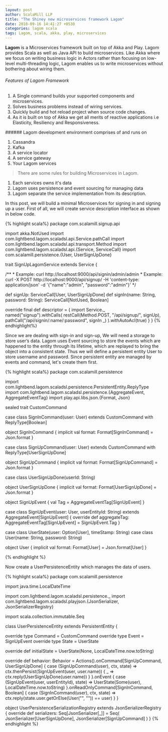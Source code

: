 ```yaml
---
layout: post
author: ScalaMill LLP
title: "The Shiney new microservices framework Lagom"
date: 2018-09-16 14:41:27 +0530
categories: lagom scala
tags: Lagom, scala, akka, play, microservices
---
```


<b>Lagom</b> is a Microservices framework built on top of Akka and Play. Lagom provides Scala as well as Java API to build microservices. Like Akka where we focus on writing business logic in Actors rather than focusing on low-level multi-threading logic, Lagom enables us to write microservices without bothering about wiring them.

###### Features of Lagom Framework
<ol>
 	<li>    A Single command builds your supported components and microservices.</li>
 	<li>    Solves business problems instead of wiring services.</li>
 	<li>    Quickly build and hot reload project when source code changes.</li>
 	<li>    As it is built on top of Akka we get all merits of reactive applications i.e Elasticity, Resiliency and Responsiveness.</li>
</ol>
###### Lagom development environment comprises of and runs on
<ol>
 	<li>   Cassandra</li>
 	<li>   Kafka</li>
 	<li>   A service locator</li>
 	<li>   A service gateway</li>
 	<li>   Your Lagom services</li>
</ol>
 <blockquote>There are some rules for building Microservices in Lagom.</blockquote>
<ol>
 	<li> Each services owns it's data</li>
 	<li> Lagom uses persistence and event sourcing for managing data</li>
 	<li> Lagom separate the service implementation from its description.</li>
</ol>
In this post, we will build a minimal Microservices for signing in and signing up a user. First of all, we will create service description interface as shown in below code.

{% highlight scala%}
package com.scalamill.signup.api

import akka.NotUsed
import com.lightbend.lagom.scaladsl.api.Service.pathCall
import com.lightbend.lagom.scaladsl.api.transport.Method
import com.lightbend.lagom.scaladsl.api.{Service, ServiceCall}
import com.scalamill.persistence.{User, UserSignUpDone}

trait SignUpLagomService extends Service {

  /**
    * Example: curl http://localhost:9000/api/signin/admin/admin
    * Example: curl -X POST   http://localhost:9000/api/signup/ -H 'content-type: application/json' -d '{"name":"admin", "password":"admin"}'
    */

  def signUp: ServiceCall[User, UserSignUpDone]
  def signIn(name: String, password: String): ServiceCall[NotUsed, Boolean]

  override final def descriptor = {
    import Service._
    named("signup").withCalls(
      restCall(Method.POST, "/api/signup/", signUp),
      pathCall("/api/signin/:name/:password", signIn _)
    ).withAutoAcl(true)
  }
}
{% endhighlight%}

Since we are dealing with sign-in and sign-up, We will need a storage to store user’s data. Lagom uses Event sourcing to store the events which are happened to the entity through its lifetime, which are replayed to bring the object into a consistent state. Thus we will define a persistent entity User to store username and password. Since persistent entity are managed by events and command, let's create them first.

{% highlight scala%}
package com.scalamill.persistence

import com.lightbend.lagom.scaladsl.persistence.PersistentEntity.ReplyType
import com.lightbend.lagom.scaladsl.persistence.{AggregateEvent, AggregateEventTag}
import play.api.libs.json.{Format, Json}

sealed trait CustomCommand

case class SignInCommand(user: User) extends CustomCommand with ReplyType[Boolean]

object SignInCommand {
  implicit val format: Format[SignInCommand] = Json.format
}

case class SignUpCommand(user: User) extends CustomCommand with ReplyType[UserSignUpDone]

object SignUpCommand {
  implicit val format: Format[SignUpCommand] = Json.format
}

case class UserSignUpDone(userId: String)

object UserSignUpDone {
  implicit val format: Format[UserSignUpDone] = Json.format
}

object SignUpEvent {
  val Tag = AggregateEventTag[SignUpEvent]
}

case class SignUpEvent(user: User, userEntityId: String) extends AggregateEvent[SignUpEvent] {
  override def aggregateTag: AggregateEventTag[SignUpEvent] = SignUpEvent.Tag
}

case class UserState(user: Option[User], timeStamp: String)
case class User(name: String, password: String)

object User {
  implicit val format: Format[User] = Json.format[User]
}

{% endhighlight %}

Now create a UserPersistenceEntity which manages the data of users.

{% highlight scala%}
package com.scalamill.persistence

import java.time.LocalDateTime

import com.lightbend.lagom.scaladsl.persistence._
import com.lightbend.lagom.scaladsl.playjson.{JsonSerializer, JsonSerializerRegistry}

import scala.collection.immutable.Seq

class UserPersistenceEntity extends PersistentEntity {

  override type Command = CustomCommand
  override type Event = SignUpEvent
  override type State = UserState

  override def initialState = UserState(None, LocalDateTime.now.toString)

  override def behavior: Behavior = Actions().onCommand[SignUpCommand, UserSignUpDone] {
    case (SignUpCommand(user), ctx, state) => 
      ctx.thenPersist(SignUpEvent(user, user.name)) {
        _ => ctx.reply(UserSignUpDone(user.name))
      }
  }.onEvent { case (SignUpEvent(user, userEntityId), state) =>
    UserState(Some(user), LocalDateTime.now.toString)
  }.onReadOnlyCommand[SignInCommand, Boolean] {
    case (SignInCommand(user), ctx, state) => ctx.reply(state.user.getOrElse(User("", "")) == user)
  }
}

object UserPersistenceSerializationRegistry extends JsonSerializerRegistry {
  override def serializers: Seq[JsonSerializer[_]] = Seq(
    JsonSerializer[UserSignUpDone],
    JsonSerializer[SignUpCommand]
  )
}
{% endhighlight %}